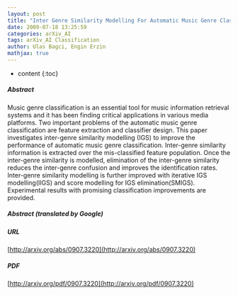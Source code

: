 ```yaml
---
layout: post
title: "Inter Genre Similarity Modelling For Automatic Music Genre Classification"
date: 2009-07-18 13:25:59
categories: arXiv_AI
tags: arXiv_AI Classification
author: Ulas Bagci, Engin Erzin
mathjax: true
---
```


* content
{:toc}

##### Abstract
Music genre classification is an essential tool for music information retrieval systems and it has been finding critical applications in various media platforms. Two important problems of the automatic music genre classification are feature extraction and classifier design. This paper investigates inter-genre similarity modelling (IGS) to improve the performance of automatic music genre classification. Inter-genre similarity information is extracted over the mis-classified feature population. Once the inter-genre similarity is modelled, elimination of the inter-genre similarity reduces the inter-genre confusion and improves the identification rates. Inter-genre similarity modelling is further improved with iterative IGS modelling(IIGS) and score modelling for IGS elimination(SMIGS). Experimental results with promising classification improvements are provided.

##### Abstract (translated by Google)


##### URL
[http://arxiv.org/abs/0907.3220](http://arxiv.org/abs/0907.3220)

##### PDF
[http://arxiv.org/pdf/0907.3220](http://arxiv.org/pdf/0907.3220)

